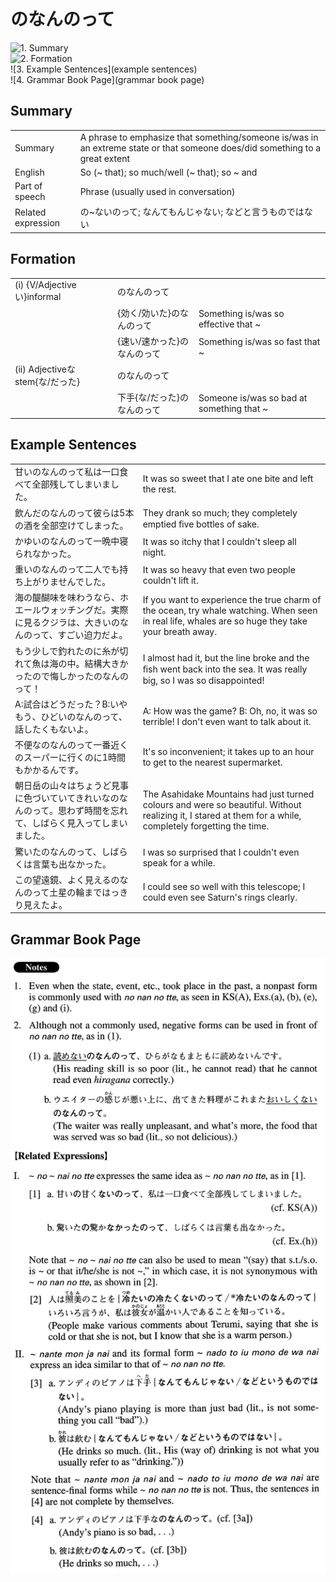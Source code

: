 # のなんのって

![1. Summary](summary)<br>
![2. Formation](formation)<br>
![3. Example Sentences](example sentences)<br>
![4. Grammar Book Page](grammar book page)<br>


## Summary

<table><tr>   <td>Summary</td>   <td>A phrase to emphasize that something/someone is/was in an extreme state or that someone does/did something to a great extent</td></tr><tr>   <td>English</td>   <td>So (~ that); so much/well (~ that); so ~ and</td></tr><tr>   <td>Part of speech</td>   <td>Phrase (usually used in conversation)</td></tr><tr>   <td>Related expression</td>   <td>の~ないのって; なんてもんじゃない; などと言うものではない</td></tr></table>

## Formation

<table class="table"><tbody><tr class="tr head"><td class="td"><span class="numbers">(i)</span> <span class="bold">{V/Adjectiveい}informal</span></td><td class="td"><span class="concept">のなんのって</span></td><td class="td"></td></tr><tr class="tr"><td class="td"></td><td class="td"><span>{効く/効いた}</span><span class="concept">のなんのって</span></td><td class="td"><span>Something is/was so effective that ~</span></td></tr><tr class="tr"><td class="td"></td><td class="td"><span>{速い/速かった}</span><span class="concept">のなんのって</span></td><td class="td"><span>Something is/was so fast that ~</span></td></tr><tr class="tr head"><td class="td"><span class="numbers">(ii)</span> <span class="bold">Adjectiveなstem{な/だった}</span></td><td class="td"><span class="concept">のなんのって</span></td><td class="td"></td></tr><tr class="tr"><td class="td"></td><td class="td"><span>下手{な/だった}</span><span class="concept">のなんのって</span></td><td class="td"><span>Someone is/was so bad at something that ~</span></td></tr></tbody></table>

## Example Sentences

<table><tr>   <td>甘いのなんのって私は一口食べて全部残してしまいました。</td>   <td>It was so sweet that I ate one bite and left the rest.</td></tr><tr>   <td>飲んだのなんのって彼らは5本の酒を全部空けてしまった。</td>   <td>They drank so much; they completely emptied ﬁve bottles of sake.</td></tr><tr>   <td>かゆいのなんのって一晩中寝られなかった。</td>   <td>It was so itchy that I couldn't sleep all night.</td></tr><tr>   <td>重いのなんのって二人でも持ち上がりませんでした。</td>   <td>It was so heavy that even two people couldn't lift it.</td></tr><tr>   <td>海の醍醐味を味わうなら、ホエールウォッチングだ。実際に見るクジラは、大きいのなんのって、すごい迫力だよ。</td>   <td>If you want to experience the true charm of the ocean, try whale watching. When seen in real life, whales are so huge they take your breath away.</td></tr><tr>   <td>もう少しで釣れたのに糸が切れて魚は海の中。結構大きかったので悔しかったのなんのって！</td>   <td>I almost had it, but the line broke and the ﬁsh went back into the sea. It was really big, so I was so disappointed!</td></tr><tr>   <td>A:試合はどうだった？B:いやもう、ひどいのなんのって、話したくもないよ。</td>   <td>A: How was the game? B: Oh, no, it was so terrible! I don't even want to talk about it.</td></tr><tr>   <td>不便なのなんのって一番近くのスーパーに行くのに1時間もかかるんです。</td>   <td>It's so inconvenient; it takes up to an hour to get to the nearest supermarket.</td></tr><tr>   <td>朝日岳の山々はちょうど見事に色づいていてきれいなのなんのって。思わず時間を忘れて、しばらく見入ってしまいました。</td>   <td>The Asahidake Mountains had just turned colours and were so beautiful. Without realizing it, I stared at them for a while, completely forgetting the time.</td></tr><tr>   <td>驚いたのなんのって、しばらくは言葉も出なかった。</td>   <td>I was so surprised that I couldn't even speak for a while.</td></tr><tr>   <td>この望遠鏡、よく見えるのなんのって土星の輪まではっきり見えたよ。</td>   <td>I could see so well with this telescope; I could even see Saturn's rings clearly.</td></tr></table>

## Grammar Book Page

![](../img/Advancedのなんのって.png)

